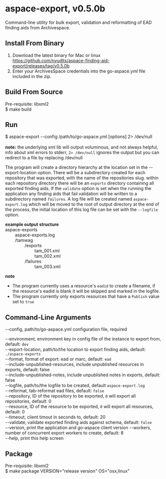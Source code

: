 aspace-export, v0.5.0b
=============
Command-line utility for bulk export, validation and reformatting of EAD finding aids from Archivespace.

Install From Binary
-------------------
1. Download the latest binary for Mac or linux https://github.com/nyudlts/aspace-finding-aid-export/releases/tag/v0.5.0b
3. Enter your ArchivesSpace credentials into the go-aspace.yml file included in the zip.

Build From Source
-----------------
Pre-requisite: libxml2<br>
$ make build 

Run
---
$ aspace-export --config /path/to/go-aspace.yml [options] 2> /dev/null 
<br><br><b>note:</b> the underlying xml lib will output voluminous, and not always helpful, info about xml errors to stderr, `2> /dev/null` ignores the output but you can redirect to a file by replacing /dev/null 

The program will create a directory hierarchy at the location set in the --export-location option. There will be a subdirectory created for each repository that was exported, with the name of the repositories slug.
within each repository directory there will be an `exports` directory containing all exported finding aids. 
If the `validate` option is set when the running the application any finding aids that fail validation will be written to a subdirectory named `failures`.
A log file will be created named `aspace-export.log` which will be moved to the root of output directory at the end of the process, the initial location of this log file can be set with the `--logfile` option.


**example output structure**<br>
aspace-exports<br>
&nbsp;&nbsp;&nbsp;&nbsp;&nbsp;&nbsp;&nbsp;&nbsp;aspace-exports.log<br>
&nbsp;&nbsp;&nbsp;&nbsp;&nbsp;&nbsp;&nbsp;&nbsp;/tamwag<br>
&nbsp;&nbsp;&nbsp;&nbsp;&nbsp;&nbsp;&nbsp;&nbsp;&nbsp;&nbsp;&nbsp;&nbsp;&nbsp;&nbsp;&nbsp;&nbsp;/exports<br>
&nbsp;&nbsp;&nbsp;&nbsp;&nbsp;&nbsp;&nbsp;&nbsp;&nbsp;&nbsp;&nbsp;&nbsp;&nbsp;&nbsp;&nbsp;&nbsp;&nbsp;&nbsp;&nbsp;&nbsp;&nbsp;&nbsp;&nbsp;&nbsp;tam_001.xml<br>
&nbsp;&nbsp;&nbsp;&nbsp;&nbsp;&nbsp;&nbsp;&nbsp;&nbsp;&nbsp;&nbsp;&nbsp;&nbsp;&nbsp;&nbsp;&nbsp;&nbsp;&nbsp;&nbsp;&nbsp;&nbsp;&nbsp;&nbsp;&nbsp;tam_002.xml<br>
&nbsp;&nbsp;&nbsp;&nbsp;&nbsp;&nbsp;&nbsp;&nbsp;&nbsp;&nbsp;&nbsp;&nbsp;&nbsp;&nbsp;&nbsp;&nbsp;/failures<br>
&nbsp;&nbsp;&nbsp;&nbsp;&nbsp;&nbsp;&nbsp;&nbsp;&nbsp;&nbsp;&nbsp;&nbsp;&nbsp;&nbsp;&nbsp;&nbsp;&nbsp;&nbsp;&nbsp;&nbsp;&nbsp;&nbsp;&nbsp;&nbsp;tam_003.xml<br>

**note**</br>
* The program currently uses a resource's `eadid` to create a filename, if the resource's eadid is blank it will be skipped and marked in the logfile.<br>
* The program currently only exports resources that have a `Publish` value set to `true`<br>

Command-Line Arguments
----------------------
--config, path/to/go-aspace.yml configuration file, required<br>

--environment, environment key in config file of the instance to export from, default: `dev`<br>
--export-location, path/to/the location to export finding aids, default: `./aspace-exports`<br>
--format, format of export: ead or marc, default: `ead`<br/>
--include-unpublished-resources, include unpublished resources in exports, default: false<br>
--include-unpublished-notes, include unpublished notes in exports, default: false<br>
--logfile, path/to/the logfile to be created, default `aspace-export.log`<br>
--reformat, tab-reformat ead files, default: `false`<br/>
--repository, ID of the repository to be exported, `0` will export all repositories, default: 0<br>
--resource, ID of the resource to be exported, `0` will export all resources, default: 0<br>
--timeout, client timout in seconds to, default: 20<br>
--validate, validate exported finding aids against schema, default: `false`<br>
--version, print the application and go-aspace client version
--workers, number of concurrent export workers to create, default: 8<br>
--help, print this help screen<br>

Package
-----------------
Pre-requisite: libxml2<br>
$ make package VERSION="release version" OS="osx,linux"

